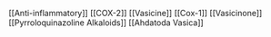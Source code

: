 [[Anti-inflammatory]]
[[COX-2]]
[[Vasicine]]
[[Cox-1]]
[[Vasicinone]]
[[Pyrroloquinazoline Alkaloids]]
[[Ahdatoda Vasica]]
